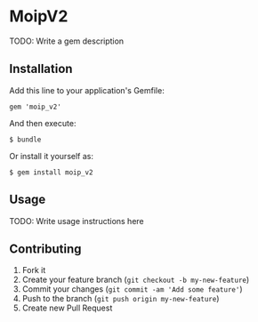 # MoipV2

TODO: Write a gem description

## Installation

Add this line to your application's Gemfile:

    gem 'moip_v2'

And then execute:

    $ bundle

Or install it yourself as:

    $ gem install moip_v2

## Usage

TODO: Write usage instructions here

## Contributing

1. Fork it
2. Create your feature branch (`git checkout -b my-new-feature`)
3. Commit your changes (`git commit -am 'Add some feature'`)
4. Push to the branch (`git push origin my-new-feature`)
5. Create new Pull Request

